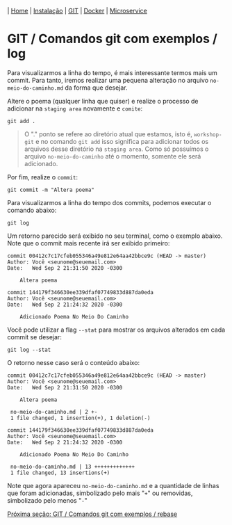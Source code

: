 | [Home](/handson_microservice) | [Instalação](/handson_microservice/instalacao) | [GIT](/handson_microservice/git) | [Docker](/handson_microservice/docker) | [Microservice](/handson_microservice/microservice)

# GIT / Comandos git com exemplos / log

Para visualizarmos a linha do tempo, é mais interessante termos mais um commit. Para tanto, iremos realizar uma pequena alteração no arquivo `no-meio-do-caminho.md` da forma que desejar. 

Altere o poema (qualquer linha que quiser) e realize o processo de adicionar na `staging area` novamente e `comite`:


```
git add .
```

> O "." ponto se refere ao diretório atual que estamos, isto é, `workshop-git` e no comando `git add` isso significa para adicionar todos os arquivos desse diretório na `staging area`. Como só possuímos o arquivo `no-meio-do-caminho` até o momento, somente ele será adicionado.

Por fim, realize o `commit`:

```
git commit -m "Altera poema"
```

Para visualizarmos a linha do tempo dos commits, podemos executar o comando abaixo:

```
git log
```

Um retorno parecido será exibido no seu terminal, como o exemplo abaixo. Note que o commit mais recente irá ser exibido primeiro:

```
commit 00412c7c17cfeb055346a49e812e64aa42bbce9c (HEAD -> master)
Author: Você <seunome@seuemail.com>
Date:   Wed Sep 2 21:31:50 2020 -0300

    Altera poema

commit 144179f346630ee339dfaf07749833d887da0eda
Author: Você <seunome@seuemail.com>
Date:   Wed Sep 2 21:24:32 2020 -0300

    Adicionado Poema No Meio Do Caminho
```

Você pode utilizar a flag `--stat` para mostrar os arquivos alterados em cada commit se desejar:

```
git log --stat
```

O retorno nesse caso será o conteúdo abaixo:

```
commit 00412c7c17cfeb055346a49e812e64aa42bbce9c (HEAD -> master)
Author: Você <seunome@seuemail.com>
Date:   Wed Sep 2 21:31:50 2020 -0300

    Altera poema

 no-meio-do-caminho.md | 2 +-
 1 file changed, 1 insertion(+), 1 deletion(-)

commit 144179f346630ee339dfaf07749833d887da0eda
Author: Você <seunome@seuemail.com>
Date:   Wed Sep 2 21:24:32 2020 -0300

    Adicionado Poema No Meio Do Caminho

 no-meio-do-caminho.md | 13 +++++++++++++
 1 file changed, 13 insertions(+)
 ```

 Note que agora apareceu `no-meio-do-caminho.md` e a quantidade de linhas que foram adicionadas, simbolizado pelo mais "`+`" ou removidas, simbolizado pelo menos "`-`"

[Próxima seção: GIT / Comandos git com exemplos / rebase](rebase.md)
